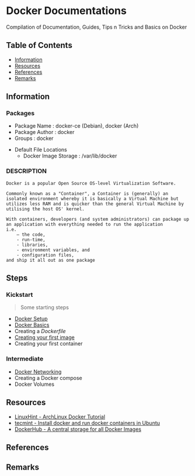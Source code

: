 # Docker Documentations

Compilation of Documentation, Guides, Tips n Tricks and Basics on Docker

## Table of Contents
- [Information](#information)
- [Resources](#resources)
- [References](#references)
- [Remarks](#remarks)

## Information

### Packages
+ Package Name : docker-ce (Debian), docker (Arch)
+ Package Author : docker
+ Groups : docker
- Default File Locations
	+ Docker Image Storage : /var/lib/docker

### DESCRIPTION
```
Docker is a popular Open Source OS-level Virtualization Software. 

Commonly known as a "Container", a Container is (generally) an isolated environment whereby it is basically a Virtual Machine but utilizes less RAM and is quicker than the general Virtual Machine by utilising the host OS' kernel.

With containers, developers (and system administrators) can package up an application with everything needed to run the application 
i.e.
	– the code, 
	- run-time, 
	- libraries, 
	- environment variables, and 
	- configuration files, 
and ship it all out as one package
```

## Steps
### Kickstart
> Some starting steps
+ [Docker Setup](Guides/setup.md)
+ [Docker Basics](Guides/basics.md)
+ Creating a *Dockerfile*
+ [Creating your first image](Guides/making-your-own-image.md)
+ Creating your first container

### Intermediate
+ [Docker Networking](Guides/networking.md)
+ Creating a Docker compose
+ Docker Volumes

## Resources
+ [LinuxHint - ArchLinux Docker Tutorial](https://linuxhint.com/arch-linux-docker-tutorial/)
+ [tecmint - Install docker and run docker containers in Ubuntu](https://www.tecmint.com/install-docker-and-run-docker-containers-in-ubuntu/)
+ [DockerHub - A central storage for all Docker Images](https://hub.docker.com/)

## References

## Remarks